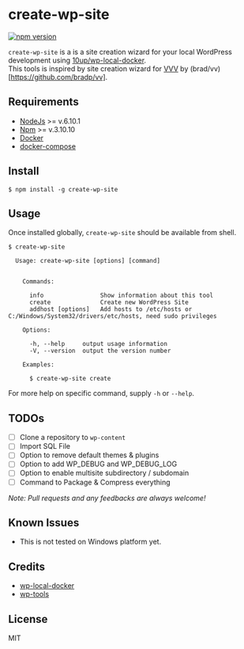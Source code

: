 create-wp-site
==============

[![npm version](https://img.shields.io/npm/v/create-wp-site.svg?style=flat)](https://www.npmjs.com/package/create-wp-site)

`create-wp-site` is a is a site creation wizard for your local WordPress development 
using [10up/wp-local-docker](https://github.com/10up/wp-local-docker).  
This tools is inspired by site creation wizard for [VVV](https://github.com/Varying-Vagrant-Vagrants/VVV) by (brad/vv)[https://github.com/bradp/vv].  

## Requirements

* [NodeJs](https://nodejs.org/en/) >= v.6.10.1
* [Npm](https://www.npmjs.com/) >= v.3.10.10
* [Docker](https://www.docker.com/)
* [docker-compose](https://docs.docker.com/compose/)


## Install

```
$ npm install -g create-wp-site
```

## Usage

Once installed globally, `create-wp-site` should be available from shell.

```
$ create-wp-site

  Usage: create-wp-site [options] [command]
  
  
    Commands:
  
      info                Show information about this tool
      create              Create new WordPress Site
      addhost [options]   Add hosts to /etc/hosts or C:/Windows/System32/drivers/etc/hosts, need sudo privileges
  
    Options:
  
      -h, --help     output usage information
      -V, --version  output the version number
  
    Examples:
  
      $ create-wp-site create
```

For more help on specific command, supply `-h` or `--help`.

## TODOs

- [ ] Clone a repository to `wp-content` 
- [ ] Import SQL File
- [ ] Option to remove default themes & plugins
- [ ] Option to add WP_DEBUG and WP_DEBUG_LOG
- [ ] Option to enable multisite subdirectory / subdomain
- [ ] Command to Package & Compress everything 

*Note: Pull requests and any feedbacks are always welcome!*

## Known Issues

- This is not tested on Windows platform yet.

## Credits

* [wp-local-docker](https://github.com/10up/wp-local-docker)
* [wp-tools](https://github.com/gedex/wp-tools)

## License

MIT
